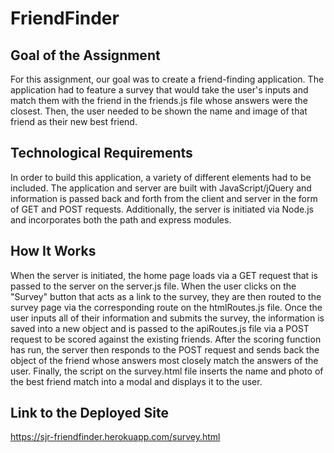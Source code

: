 # FriendFinder

## Goal of the Assignment
  For this assignment, our goal was to create a friend-finding application. The application had to feature a survey that would take the user's inputs and match them with the friend in the friends.js file whose answers were the closest. Then, the user needed to be shown the name and image of that friend as their new best friend.

## Technological Requirements
  In order to build this application, a variety of different elements had to be included. The application and server are built with JavaScript/jQuery and information is passed back and forth from the client and server in the form of GET and POST requests. Additionally, the server is initiated via Node.js and incorporates both the path and express modules.
  
## How It Works
  When the server is initiated, the home page loads via a GET request that is passed to the server on the server.js file. When the user clicks on the "Survey" button that acts as a link to the survey, they are then routed to the survey page via the corresponding route on the htmlRoutes.js file. Once the user inputs all of their information and submits the survey, the information is saved into a new object and is passed to the apiRoutes.js file via a POST request to be scored against the existing friends. After the scoring function has run, the server then responds to the POST request and sends back the object of the friend whose answers most closely match the answers of the user. Finally, the script on the survey.html file inserts the name and photo of the best friend match into a modal and displays it to the user. 
  
## Link to the Deployed Site
https://sjr-friendfinder.herokuapp.com/survey.html
